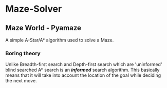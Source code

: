 # Maze-Solver

## Maze World - Pyamaze

A simple A-Star/A* algorithm used to solve a Maze. 

### Boring theory

Unlike Breadth-first search and Depth-first search which are 'uninformed' blind searched A* search is an ***informed*** search algorithm. This basically means that it will take into account the location of the goal while deciding the next move. 
